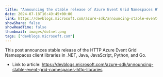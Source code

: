```yaml
---
title: "Announcing the stable release of Azure Event Grid Namespaces HTTP client libraries"
date: 2024-07-18T16:49:45+00:00
link: https://devblogs.microsoft.com/azure-sdk/announcing-stable-event-grid-namespaces-http-libraries
showShare: false
showReadTime: false
thumbnail: images/dotnet.png
tags: ["devblogs.microsoft.com"]
---
```

This post announces stable release of the HTTP Azure Event Grid Namespaces client libraries in .NET, Java, JavaScript, Python, and Go.

- Link to article: https://devblogs.microsoft.com/azure-sdk/announcing-stable-event-grid-namespaces-http-libraries